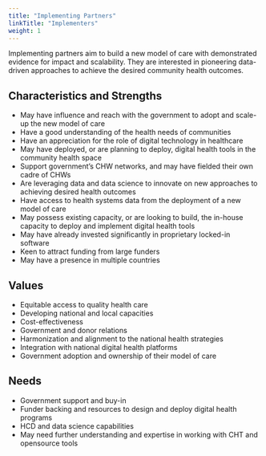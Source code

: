```yaml
---
title: "Implementing Partners"
linkTitle: "Implementers"
weight: 1
---
```


Implementing partners aim to build a new model of care with demonstrated evidence for impact and scalability. They are interested in pioneering data-driven approaches to achieve the desired community health outcomes.

## Characteristics and Strengths

- May have influence and reach with the government to adopt and scale-up the new model of care
- Have a good understanding of the health needs of communities
- Have an appreciation for the role of digital technology in healthcare
- May have deployed, or are planning to deploy,  digital health tools in the community health space 
- Support government’s CHW networks, and may have fielded their own cadre of CHWs 
- Are leveraging data and data science to innovate on new approaches to achieving desired health outcomes
- Have access to health systems data from the deployment of a new model of care
- May possess existing capacity, or are looking to build, the in-house capacity to deploy and implement digital health tools   
- May have already invested significantly in proprietary locked-in software
- Keen to attract funding from large funders
- May have a presence in multiple countries



## Values 

- Equitable access to quality health care
- Developing national and local capacities
- Cost-effectiveness
- Government and donor relations
- Harmonization and alignment to the national health strategies
- Integration with national digital health platforms 
- Government adoption and ownership of their model of care 



## Needs

- Government support and buy-in
- Funder backing and resources to design and deploy digital health programs
- HCD and data science capabilities
- May need further understanding and expertise in working with CHT and opensource tools

